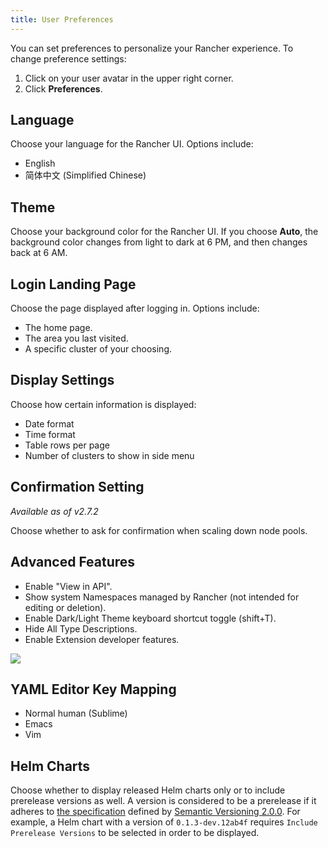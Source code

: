 ```yaml
---
title: User Preferences
---
```


You can set preferences to personalize your Rancher experience. To change preference settings:

1. Click on your user avatar in the upper right corner.
1. Click **Preferences**.

## Language

Choose your language for the Rancher UI. Options include:

- English
- 简体中文 (Simplified Chinese)

## Theme

Choose your background color for the Rancher UI. If you choose **Auto**, the background color changes from light to dark at 6 PM, and then changes back at 6 AM.

## Login Landing Page

Choose the page displayed after logging in. Options include:

- The home page.
- The area you last visited.
- A specific cluster of your choosing.

## Display Settings

Choose how certain information is displayed:

- Date format
- Time format
- Table rows per page
- Number of clusters to show in side menu

## Confirmation Setting

_Available as of v2.7.2_

Choose whether to ask for confirmation when scaling down node pools.

## Advanced Features

- Enable "View in API".
- Show system Namespaces managed by Rancher (not intended for editing or deletion).
- Enable Dark/Light Theme keyboard shortcut toggle (shift+T).
- Hide All Type Descriptions.
- Enable Extension developer features.

![](/img/user-preferences-2-7.png)

## YAML Editor Key Mapping

- Normal human (Sublime)
- Emacs
- Vim

## Helm Charts

Choose whether to display released Helm charts only or to include prerelease versions as well. A version is considered to be a prerelease if it adheres to [the specification](https://semver.org/#spec-item-9) defined by [Semantic Versioning 2.0.0](https://semver.org/). For example, a Helm chart with a version of `0.1.3-dev.12ab4f` requires `Include Prerelease Versions` to be selected in order to be displayed.

